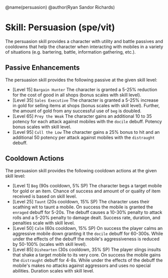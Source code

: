 @name(persuasion)
@author(Ryan Sandor Richards)

# Skill: Persuasion (spe/vit)
The persuasion skill provides a character with utility and battle passives
and cooldowns that help the character when interacting with mobiles in
a variety of situations (e.g. bartering, battle, information gathering,
etc.).

## Passive Enhancements
The persuasion skill provides the following passive at the given skill level:

* [Level 15] `Bargain Hunter`
  The character is granted a 5-25% reduction for the cost of good in all
  shops (bonus scales with skill level).
* [Level 35] `Sales Executive`
  The character is granted a 5-25% increase in gold for selling items at
  shops (bonus scales with skill level). Further, the amount of gold from
  any successful use of `beg` is doubled.
* [Level 65] `Prey the Weak`
  The character gains an additional 10 to 35 potency for each attack against
  mobiles with the `docile` debuff. Potency bonus scales with skill level.
* [Level 95] `Cull the Low`
  The character gains a 25% bonus to hit and an additional 50 potency per
  attack against mobiles with the `distraught` debuff.

## Cooldown Actions
The persuasion skill provides the following cooldown actions at the given skill
level:

* [Level 1] `Beg` (90s cooldown, 5% SP)
  The character begs a target mobile for gold or an item. Chance of success and
  amount of or quality of item received is based on skill level.
* [Level 25] `Taunt` (20s cooldown, 15% SP)
  The character uses their scathing wit to taunt a mobile. On success the
  mobile is granted the `enraged` debuff for 5-20s. The debuff causes a 10-30%
  penalty to attack rolls and a 5-20% penalty to damage dealt. Success rate,
  duration, and penalties scale with skill level.
* [Level 50] `Calm` (60s cooldown, 15% SP)
  On success the player calms an aggressive mobile down granting it the
  `docile` debuff for 60-300s. While under the effects of the debuff the mobile's
  aggressiveness is reduced by 50-100% (scales with skill level).
* [Level 85] `Dishearten` (30s cooldown, 35% SP)
  The player slings insults that shake a target mobile to its very core. On
  success the mobile gains the `distraught` debuff for 4-8s. While under
  the effects of the debuff the mobile's makes no attacks against aggressors
  and uses no special abilities. Duration scales with skill level.
